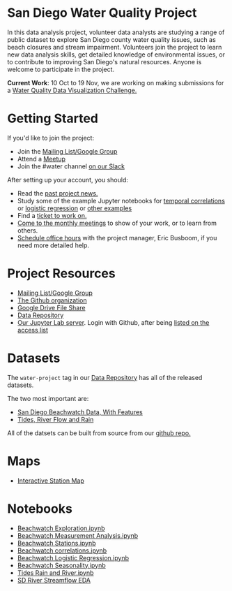# San Diego Water Quality Project

In this data analysis project, volunteer data analysts are studying a range of
public dataset to explore San Diego county water quality issues, such as beach
closures and stream impairment. Volunteers join the project to learn new
data analysis skills, get detailed knowledge of environmental issues, or to
contribute to improving San Diego's natural resources. Anyone is welcome to
participate in the project.

**Current Work**: 10 Oct to 19 Nov, we are working on making submissions for a [Water Quality Data Visualization Challenge.](https://github.com/san-diego-water-quality/water-quality-project/wiki/SFEI-Visualization-Contest) 

# Getting Started

If you'd like to join the project:

* Join the [Mailing List/Google Group](https://groups.google.com/a/sandiegodata.org/forum/#!forum/water)
* Attend a [Meetup](https://www.meetup.com/San-Diego-Regional-Data-Library/)
* Join the #water channel [on our Slack](https://join.slack.com/t/sandiegodata/shared_invite/enQtNDUxMTIzNDQxNTA2LTE3OWFmZWY5Y2RkMmFmYjI5ODJmMzkzOWIxZjNhOWE0NzI4ZGQ1Yzc2MmEzNjQ0YWUwYWJiOTM0NmI0N2Q3NjQ)

After setting up your account, you should: 

* Read the [past project news.](https://redmine.civicknowledge.com/projects/san-diego-water-quality/news)
* Study some of the example Jupyter notebooks for [temporal correlations](https://github.com/san-diego-water-quality/ericbusboom/blob/master/Beachwatch%20station%20correlations.ipynb) or [logistic regression](https://github.com/san-diego-water-quality/ericbusboom/blob/master/Beachwatch%20Logistic.ipynb) or [other examples](https://github.com/san-diego-water-quality/water-datasets/blob/master/derived/sandiegodata.org-beachwatch/notebooks/Examples.ipynb)
* Find a [ticket to work on.](https://redmine.civicknowledge.com/projects/san-diego-water-quality/issues)
* [Come to the monthly meetings](https://www.meetup.com/San-Diego-Regional-Data-Library/) to show of your work, or to learn from others. 
* [Schedule office hours](https://www.sandiegodata.org/office-hours/) with the project manager, Eric Busboom, if you need more detailed help. 

# Project Resources

* [Mailing List/Google Group](https://groups.google.com/a/sandiegodata.org/forum/#!forum/water)
* [The Github organization](https://github.com/san-diego-water-quality)
* [Google Drive File
  Share](https://drive.google.com/open?id=1YUCKXsL_HsCnZmA5u3ySczJNkGbnwCT2 )
* [Data Repository](https://data.sandiegodata.org/dataset?tags=water-project)
* [Our Jupyter Lab server](https://jupyter.civicknowledge.com/). Login with Github, after being [listed on the access list](https://www.sandiegodata.org/2018/09/jupyter-web-service/)

# Datasets

The ``water-project`` tag in our [Data Repository](https://data.sandiegodata.org/dataset?tags=water-project) has all of the released datasets. 

The two most important are: 
* [San Diego Beachwatch Data, With Features](https://data.sandiegodata.org/dataset/sandiegodata-org-beachwatch)
* [Tides, River Flow and Rain](https://data.sandiegodata.org/dataset/sandiegodata-org-water_quality)

All of the datsets can be built from source from our [github repo.](https://github.com/san-diego-water-quality/water-datasets)



# Maps

* [Interactive Station Map](maps/stations/)

# Notebooks

* [Beachwatch Exploration.ipynb](https://github.com/san-diego-water-quality/water-quality-project/blob/master/notebooks/1%20Beachwatch%20Exploration.ipynb)
* [Beachwatch Measurement Analysis.ipynb](https://github.com/san-diego-water-quality/water-quality-project/blob/master/notebooks/2%20Beachwatch%20Measurement%20Analysis.ipynb)
* [Beachwatch Stations.ipynb](https://github.com/san-diego-water-quality/water-quality-project/blob/master/notebooks/3%20Beachwatch%20Stations.ipynb)
* [Beachwatch correlations.ipynb](https://github.com/san-diego-water-quality/water-quality-project/blob/master/notebooks/4%20Beachwatch%20correlations.ipynb)
* [Beachwatch Logistic Regression.ipynb](https://github.com/san-diego-water-quality/water-quality-project/blob/master/notebooks/5%20Beachwatch%20Logistic%20Regression.ipynb)
* [Beachwatch Seasonality.ipynb](https://github.com/san-diego-water-quality/water-quality-project/blob/master/notebooks/6%20Beachwatch%20Seasonality.ipynb)
* [Tides Rain and River.ipynb](https://github.com/san-diego-water-quality/water-quality-project/blob/master/notebooks/7%20Tides%20Rain%20and%20River.ipynb)
* [SD River Streamflow EDA](https://github.com/san-diego-water-quality/ericbusboom/blob/master/Stream%20Flow.ipynb)







